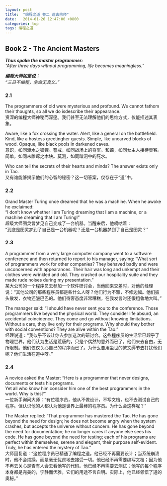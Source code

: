 ```yaml
---
layout: post
title:  "编程之道 卷二 远古宗师"
date:   2014-01-26 12:47:00 +0800
categories: top
tags: 编程之道
---
```

## Book 2 - The Ancient Masters

***Thus spake the master programmer:**  
“After three days without programming, life becomes meaningless.”*

***编程大师如是说：**  
“三日不编程，生命无真义。”*

<!--more-->

### 2.1

The programmers of old were mysterious and profound. We cannot fathom their thoughts, so all we do isdescribe their appearance.  
资深的编程大师神秘而深邃。我们甚至无法理解他们的思维方式，仅能描述其表象。

Aware, like a fox crossing the water. Alert, like a general on the battlefield. Kind, like a hostess greetingher guests. Simple, like uncarved blocks of wood. Opaque, like black pools in darkened caves.  
意识，如同渡水之狐狸。警戒，如同战场上的将军。和蔼，如同女主人接待贵客。简单，如同未雕琢之木块。莫测，如同暗洞中的死水。  

Who can tell the secrets of their hearts and minds? The answer exists only in Tao.  
又有谁能够揭示他们的心智的秘密？这一切答案，仅存在于“道”中。

### 2.2

Grand Master Turing once dreamed that he was a machine. When he awoke he exclaimed:  
“I don’t know whether I am Turing dreaming that I am a machine, or a machine dreaming that I am Turing!”  
超级大师图灵曾梦见自己变成了一台机器。当醒来后，他嘀咕着：  
“到底是图灵梦到了自己是一台机器呢？还是一台机器梦到了自己是图灵？”

### 2.3

A programmer from a very large computer company went to a software conference and then returned to report to his manager, saying: “What sort of programmers work for other companies? They behaved badly and were unconcerned with appearances. Their hair was long and unkempt and their clothes were wrinkled and old. They crashed our hospitality suite and they made rude noises during my presentation.”  
某大公司的一个程序员去参加一个软件研讨会，当他回来交差时，对他的经理说：“其他公司的那些程序员都是些什么人呀？他们行为不雅，不修边幅。他们披头散发，衣物还皱巴巴的。他们待客态度非常糟糕，在我发言时还很粗鲁地大叫。”

The manager said: “I should have never sent you to the conference. Those programmers live beyond the physical world. They consider life absurd, an accidental coincidence. They come and go without knowing limitations. Without a care, they live only for their programs. Why should they bother with social conventions? They are alive within the Tao.”  
经理说道：“我似乎不该让你去参加这次的研讨会。这些程序员的生活早已超乎了物理世界。他们认为生活是荒唐的，只是个偶然的意外而已了。他们来去自由，无所限制。他们仅仅关心自己的程序而已了。为什么要用尘世的繁文缛节去打扰他们呢？他们生活在道中呀。”

### 2.4

A novice asked the Master: “Here is a programmer that never designs, documents or tests his programs.  
Yet all who know him consider him one of the best programmers in the world. Why is this?”  
一位新手询问大师：“有位程序员，他从不做设计，不写文档，也不去测试自己的程序。但认识他的人都认为他是世界上最棒的程序员。为什么会这样呢？”

The Master replied: “That programmer has mastered the Tao. He has gone beyond the need for design; he does not become angry when the system crashes, but accepts the universe without concern. He has gone beyond the need for documentation; he no longer cares if anyone else sees his code. He has gone beyond the need for testing; each of his programs are perfect within themselves, serene and elegant, their purpose self-evident. Truly, he has entered the mystery of Tao.”  
大师回复道：“这位程序员已精通了编程之道。他已经不再需要设计；当系统崩溃时，他不会烦躁，而是毫无忧虑地去接受一切。他已经不再需要编写文档；因为他不再去关心是否有人会去看他写的代码。他已经不再需要去测试；他写的每个程序本身都是完美的，宁静而优雅，它们的用途不言自明。实际上，他已经领悟了道的奥秘。”
